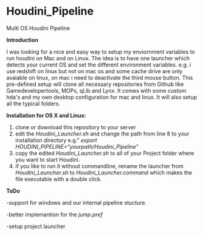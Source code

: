 # Houdini_Pipeline
Multi OS Houdini Pipeline 

**Introduction**

I was looking for a nice and easy way to setup my enviornment variables to run houdini on Mac and on Linux.
The idea is to have one launcher which detects your current OS and set the different environment variables.
e.g. i use redshift on linux but not on mac os and some cache drive are only avaiable on linux, on mac i need to deactivate the third mouse button. 
This pre-defined setup will clone all necessary repositories from Github like Gamedevelopertools, MOPs, qLib and Lynx.
It comes with some custom hda's and my own desktop configuration for mac and linux. It will also setup all the typical folders.

**Installation for OS X and Linux:**

 1. clone or download this repository to your server
 2. edit the *Houdini_Launcher.sh* and change the path from line 8 to your installation directory e.g." *export HOUDINI_PIPELINE="yourpath/Houdini_Pipeline*"
 3. copy the edited *Houdini_Launcher.sh* to all of your Project folder where you want to start Houdini. 
 4. if you like to run it without commandline, rename the launcher from *Houdini_Launcher.sh* to *Houdini_Launcher.command* which makes the file executable with a double click.

**ToDo**

-support for windows and our internal pipeline stucture.

-better implemantion for the *jump.pref* 

-setup project launcher
